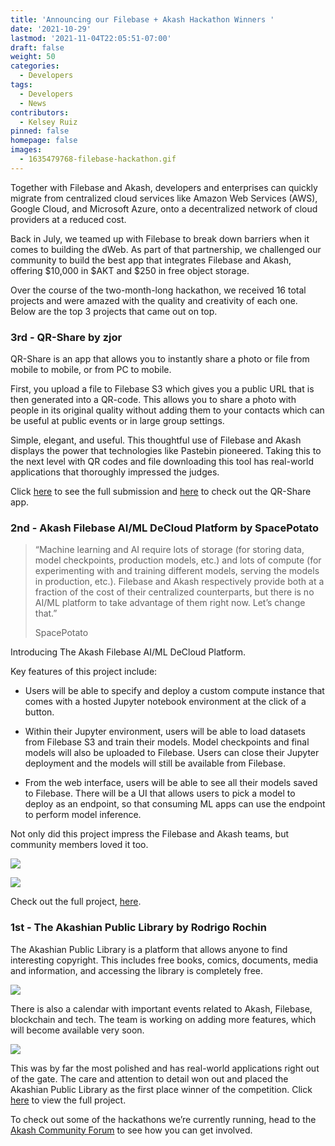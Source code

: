 ```yaml
---
title: 'Announcing our Filebase + Akash Hackathon Winners '
date: '2021-10-29'
lastmod: '2021-11-04T22:05:51-07:00'
draft: false
weight: 50
categories:
  - Developers
tags:
  - Developers
  - News
contributors:
  - Kelsey Ruiz
pinned: false
homepage: false
images:
  - 1635479768-filebase-hackathon.gif
---
```

Together with Filebase and Akash, developers and enterprises can quickly migrate from centralized cloud services like Amazon Web Services (AWS), Google Cloud, and Microsoft Azure, onto a decentralized network of cloud providers at a reduced cost. 

Back in July, we teamed up with Filebase to break down barriers when it comes to building the dWeb. As part of that partnership, we challenged our community to build the best app that integrates Filebase and Akash, offering $10,000 in $AKT and $250 in free object storage.

Over the course of the two-month-long hackathon, we received 16 total projects and were amazed with the quality and creativity of each one. Below are the top 3 projects that came out on top. 

### **3rd - QR-Share by zjor**

QR-Share is an app that allows you to instantly share a photo or file from mobile to mobile, or from PC to mobile.

First, you upload a file to Filebase S3 which gives you a public URL that is then generated into a QR-code. This allows you to share a photo with people in its original quality without adding them to your contacts which can be useful at public events or in large group settings. 

Simple, elegant, and useful. This thoughtful use of Filebase and Akash displays the power that technologies like Pastebin pioneered. Taking this to the next level with QR codes and file downloading this tool has real-world applications that thoroughly impressed the judges.

Click [here](https://forum.akash.network/t/qr-share-on-akash-filebase/2892/7) to see the full submission and [here](https://qrshare.io/) to check out the QR-Share app. 

### **2nd - Akash Filebase AI/ML DeCloud Platform by SpacePotato** 

> “Machine learning and AI require lots of storage (for storing data, model checkpoints, production models, etc.) and lots of compute (for experimenting with and training different models, serving the models in production, etc.). Filebase and Akash respectively provide both at a fraction of the cost of their centralized counterparts, but there is no AI/ML platform to take advantage of them right now. Let’s change that.”  
> 
> SpacePotato

Introducing The Akash Filebase AI/ML DeCloud Platform. 

Key features of this project include: 

*   Users will be able to specify and deploy a custom compute instance that comes with a hosted Jupyter notebook environment at the click of a button.
    
*   Within their Jupyter environment, users will be able to load datasets from Filebase S3 and train their models. Model checkpoints and final models will also be uploaded to Filebase. Users can close their Jupyter deployment and the models will still be available from Filebase.
    
*   From the web interface, users will be able to see all their models saved to Filebase. There will be a UI that allows users to pick a model to deploy as an endpoint, so that consuming ML apps can use the endpoint to perform model inference.
    

Not only did this project impress the Filebase and Akash teams, but community members loved it too. 

![](https://www.datocms-assets.com/45776/1635481067-screen-shot-2021-10-28-at-5-45-45-pm.png)

![](https://www.datocms-assets.com/45776/1635481107-screen-shot-2021-10-28-at-5-45-19-pm.png)

Check out the full project, [here](https://forum.akash.network/t/akash-filebase-ai-ml-decloud-platform/2588/8). 

### **1st - The Akashian Public Library by Rodrigo Rochin**

The Akashian Public Library is a platform that allows anyone to find interesting copyright. This includes free books, comics, documents, media and information, and accessing the library is completely free.

![](https://www.datocms-assets.com/45776/1635481144-screen-shot-2021-10-28-at-5-24-20-pm.png)

There is also a calendar with important events related to Akash, Filebase, blockchain and tech. The team is working on adding more features, which will become available very soon.

![](https://www.datocms-assets.com/45776/1635481187-screen-shot-2021-10-28-at-5-25-43-pm.png)

This was by far the most polished and has real-world applications right out of the gate. The care and attention to detail won out and placed the Akashian Public Library as the first place winner of the competition. Click [here](https://forum.akash.network/t/akash-nextcloud-filebase/2343/3) to view the full project. 

  
To check out some of the hackathons we’re currently running, head to the [Akash Community Forum](https://forum.akash.network/c/hackathons/7) to see how you can get involved.
